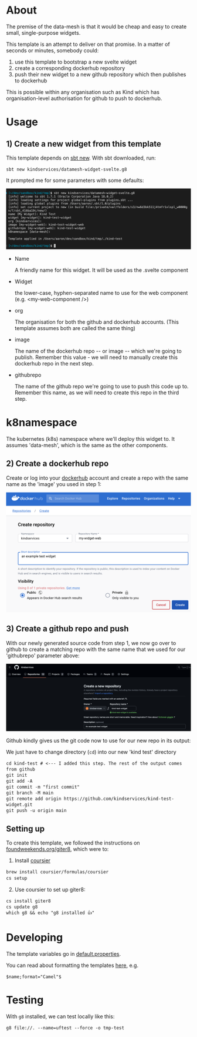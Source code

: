 # About

The premise of the data-mesh is that it would be cheap and easy to create small, single-purpose widgets.

This template is an attempt to deliver on that promise. In a matter of seconds or minutes, somebody could:

1) use this template to bootstrap a new svelte widget
2) create a corresponding dockerhub repository
2) push their new widget to a new github repository which then publishes to dockerhub

This is possible within any organisation such as Kind which has organisation-level authorisation for github to push to dockerhub.


# Usage
## 1) Create a new widget from this template
This template depends on [sbt new](https://www.scala-sbt.org/download.html). With sbt downloaded, run:

```
sbt new kindservices/datamesh-widget-svelte.g8
```

It prompted me for some parameters with some defaults:

![sbt template prompts](sbt-prompts.png)

* Name

  A friendly name for this widget. It will be used as the <name>.svelte component

* Widget

  the lower-case, hyphen-separated name to use for the web component (e.g. \<my-web-component />)

* org

  The organisation for both the github and dockerhub accounts. (This template assumes both are called the same thing)

* image

  The name of the dockerhub repo -- or image -- which we're going to publish. Remember this value - we will need to manually create this dockerhub repo in the next step.

* githubrepo

  The name of the github repo we're going to use to push this code up to. Remember this name, as we will need to create this repo in the third step.

# k8namespace

  The kubernetes (k8s) namespace where we'll deploy this widget to. It assumes 'data-mesh', which is the same as the other components.

## 2) Create a dockerhub repo

Create or log into your [dockerhub]() account and create a repo with the same name as the 'image' you used in step 1:

![Create Dockerhub Repo](dockerhub-create-repo.png)

## 3) Create a github repo and push

With our newly generated source code from step 1, we now go over to github to create a matching repo with the same name that we used for our  'githubrepo' parameter above:

![Create Github Repo](create-repo.png)

Github kindly gives us the git code now to use for our new repo in its output:

We just have to change directory (`cd`) into our new 'kind test' directory
```
cd kind-test # <--- I added this step. The rest of the output comes from github
git init
git add -A
git commit -m "first commit"
git branch -M main
git remote add origin https://github.com/kindservices/kind-test-widget.git
git push -u origin main
```


## Setting up
To create this template, we followed the instructions on [foundweekends.org/giter8](https://www.foundweekends.org/giter8/setup.html), which were to:

1. Install [coursier](https://get-coursier.io/docs/cli-installation#macos-brew-based-installation)
```bash
brew install coursier/formulas/coursier
cs setup
```

2. Use coursier to set up giter8:
 ```base
cs install giter8 
cs update g8
which g8 && echo "g8 installed 👍"
```

# Developing

The template variables go in [default.properties](./src/main/g8/default.properties).

You can read about formatting the templates [here](https://www.foundweekends.org/giter8/formatting.html), e.g. 

```
$name;format="Camel"$
```

# Testing

With `g8` installed, we can test locally like this:
```
g8 file://. --name=uftest --force -o tmp-test
```